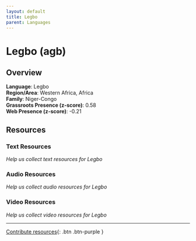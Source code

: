 ```yaml
---
layout: default
title: Legbo
parent: Languages
---
```


# Legbo (agb)

## Overview

**Language**: Legbo  
**Region/Area**: Western Africa, Africa  
**Family**: Niger-Congo  
**Grassroots Presence (z-score)**: 0.58  
**Web Presence (z-score)**: -0.21  

## Resources

### Text Resources
*Help us collect text resources for Legbo*

### Audio Resources
*Help us collect audio resources for Legbo*

### Video Resources
*Help us collect video resources for Legbo*

---

[Contribute resources](https://forms.office.com/e/1SfLJx3u1r){: .btn .btn-purple }
